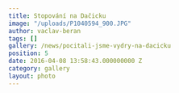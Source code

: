 ```yaml
---
title: Stopování na Dačicku
image: "/uploads/P1040594_900.JPG"
author: vaclav-beran
tags: []
gallery: /news/pocitali-jsme-vydry-na-dacicku
position: 5
date: 2016-04-08 13:58:43.000000000 Z
category: gallery
layout: photo
---
```


